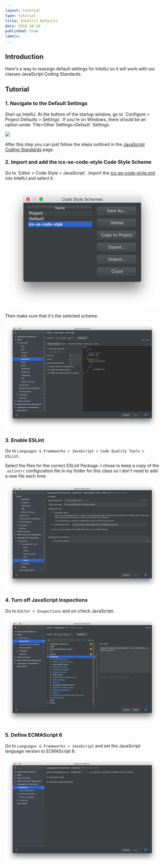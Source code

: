 ```yaml
---
layout: tutorial
type: tutorial
title: IntelliJ Defaults
date: 2016-10-18
published: true
labels:
---
```


<h2>Introduction</h2>

Here's a way to reassign default settings for IntelliJ so it will work with our classes JavaScript Coding Standards.

<h2>Tutorial</h2>

<h3>1. Navigate to the Default Settings</h3>
Start up IntelliJ. At the bottom of the startup window, go to `Configure > Project Defaults > Settings`. If you're on Windows, there should be an option under `File>Other Settings>Default` Settings.

<a target="_blank" href="../images/Tutorials/IntelliJ-Defaults/config1.png"><img class="ui huge rounded image" src="../images/Tutorials/IntelliJ-Defaults/config1.png"></a>

After this step you can just follow the steps outlined in the [JavaScript Coding Standards](http://courses.ics.hawaii.edu/ics314f16/morea/coding-standards/reading-javascript-coding-standards.html) page.

<h3>2. Import and add the ics-se-code-style Code Style Scheme</h3>
Go to `Editor > Code Style > JavaScript`. Import the <a href="http://courses.ics.hawaii.edu/ics314f16/morea/development-environments/ics-se-code-style.xml" target="#"> ics-se-code-style.xml</a> into IntelliJ and select it.

<a target="_blank" href="../images/Tutorials/IntelliJ-Defaults/config2.png"><img class="ui huge rounded image" src="../images/Tutorials/IntelliJ-Defaults/config2.png"></a>

Then make sure that it's the selected scheme.

<a target="_blank" href="../images/Tutorials/IntelliJ-Defaults/config3.png"><img class="ui huge rounded image" src="../images/Tutorials/IntelliJ-Defaults/config3.png"></a>


<h3>3. Enable ESLint</h3>

Go to `Languages & Frameworks > JavaScript > Code Quality Tools > ESLint`.

Select the files for the correct ESLint Package. I chose to keep a copy of the `.eslintrc` configuration file in my folder for this class so I don't need to add a new file each time.

<a target="_blank" href="../images/Tutorials/IntelliJ-Defaults/config4.png"><img class="ui huge rounded image" src="../images/Tutorials/IntelliJ-Defaults/config4.png"></a>


<h3>4. Turn off JavaScript Inspections</h3>

Go to `Editor > Inspections` and un-check JavaScript.

<a target="_blank" href="../images/Tutorials/IntelliJ-Defaults/config5.png"><img class="ui huge rounded image" src="../images/Tutorials/IntelliJ-Defaults/config5.png"></a>


<h3>5. Define ECMAScript 6</h3>

Go to `Languages & Frameworks > JavaScript` and set the JavaScript language version to ECMAScript 6.

<a target="_blank" href="../images/Tutorials/IntelliJ-Defaults/config6.png"><img class="ui huge rounded image" src="../images/Tutorials/IntelliJ-Defaults/config6.png"></a>

